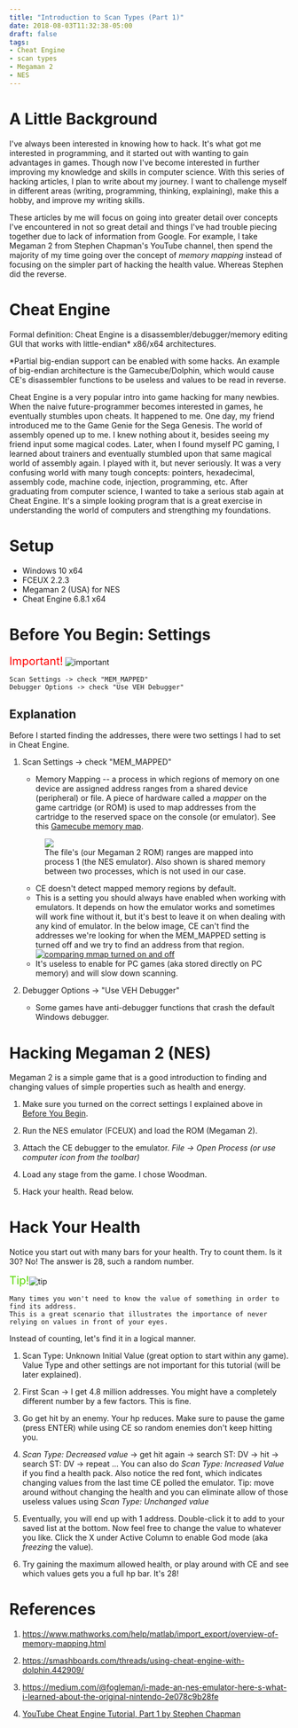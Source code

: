 ```yaml
---
title: "Introduction to Scan Types (Part 1)"
date: 2018-08-03T11:32:38-05:00
draft: false
tags:
- Cheat Engine
- scan types
- Megaman 2
- NES
---
```


# A Little Background

I've always been interested in knowing how to hack. It's what got me interested in programming, and it started out with wanting to gain advantages in games. Though now I've become interested in further improving my knowledge and skills in computer science. With this series of hacking articles, I plan to write about my journey. I want to challenge myself in different areas (writing, programming, thinking, explaining), make this a hobby, and improve my writing skills.

These articles by me will focus on going into greater detail over concepts I've encountered in not so great detail and things I've had trouble piecing together due to lack of information from Google. For example, I take  Megaman 2 from Stephen Chapman's YouTube channel, then spend the majority of my time going over the concept of *memory mapping* instead of focusing on the simpler part of hacking the health value. Whereas Stephen did the reverse.

# Cheat Engine

Formal definition: Cheat Engine is a disassembler/debugger/memory editing GUI that works with little-endian* x86/x64 architectures.

*Partial big-endian support can be enabled with some hacks. An example of big-endian architecture is the Gamecube/Dolphin, which would cause CE's disassembler functions to be useless and values to be read in reverse.

Cheat Engine is a very popular intro into game hacking for many newbies. When the naive future-programmer becomes interested in games, he eventually stumbles upon cheats. It happened to me. One day, my friend introduced me to the Game Genie for the Sega Genesis. The world of assembly opened up to me. I knew nothing about it, besides seeing my friend input some magical codes. Later, when I found myself PC gaming, I learned about trainers and eventually stumbled upon that same magical world of assembly again. I played with it, but never seriously. It was a very confusing world with many tough concepts: pointers, hexadecimal, assembly code, machine code, injection, programming, etc. After graduating from computer science, I wanted to take a serious stab again at Cheat Engine. It's a simple looking program that is a great exercise in understanding the world of computers and strengthing my foundations.

# Setup

* Windows 10 x64
* FCEUX 2.2.3
* Megaman 2 (USA) for NES
* Cheat Engine 6.8.1 x64

# Before You Begin: Settings

<span style="color:red; font-size:20px">Important!</span> ![important][important]
```
Scan Settings -> check "MEM_MAPPED"
Debugger Options -> check "Use VEH Debugger"
```

## Explanation

Before I started finding the addresses, there were two settings I had to set in Cheat Engine.

1. Scan Settings -> check "MEM_MAPPED"
    * Memory Mapping -- a process in which regions of memory on one device are assigned address ranges from a shared device (peripheral) or file. A piece of hardware called a *mapper* on the game cartridge (or ROM) is used to map addresses from the cartridge to the reserved space on the console (or emulator). See this [Gamecube memory map].

    <figure>
        <img src="/~ef/assets/images/intro-scan-types/memmap1.gif"/>
        <figcaption>The file's (our Megaman 2 ROM) ranges are mapped into process 1 (the NES emulator). Also shown is shared memory between two processes, which is not used in our case.</figcaption>
    </figure>

    * CE doesn't detect mapped memory regions by default.
    * This is a setting you should always have enabled when working with emulators. It depends on how the emulator works and sometimes will work fine without it, but it's best to leave it on when dealing with any kind of emulator. In the below image, CE can't find the addresses we're looking for when the MEM_MAPPED setting is turned off and we try to find an address from that region. [![comparing mmap turned on and off]][comparing mmap turned on and off]
    * It's useless to enable for PC games (aka stored directly on PC memory) and will slow down scanning.
2. Debugger Options -> "Use VEH Debugger"
   * Some games have anti-debugger functions that crash the default Windows debugger.

# Hacking Megaman 2 (NES)

Megaman 2 is a simple game that is a good introduction to finding and changing values of simple properties such as health and energy.

1. Make sure you turned on the correct settings I explained above in [Before You Begin].

2. Run the NES emulator (FCEUX) and load the ROM (Megaman 2).

3. Attach the CE debugger to the emulator. *File -> Open Process (or use computer icon from the toolbar)*

4. Load any stage from the game. I chose Woodman.

5. Hack your health. Read below.

# Hack Your Health

Notice you start out with many bars for your health. Try to count them. Is it 30? No! The answer is 28, such a random number.

<span style="color:#57D900; font-size:20px">Tip!</span>![tip][tip]
```
Many times you won't need to know the value of something in order to find its address. 
This is a great scenario that illustrates the importance of never 
relying on values in front of your eyes.
```

Instead of counting, let's find it in a logical manner.

   1. Scan Type: Unknown Initial Value (great option to start within any game). Value Type and other settings are not important for this tutorial (will be later explained).

   2. First Scan -> I get 4.8 million addresses. You might have a completely different number by a few factors. This is fine.

   3. Go get hit by an enemy. Your hp reduces. Make sure to pause the game (press ENTER) while using CE so random enemies don't keep hitting you.

   4. *Scan Type: Decreased value* -> get hit again -> search ST: DV -> hit -> search ST: DV -> repeat ... You can also do *Scan Type: Increased Value* if you find a health pack. Also notice the red font, which indicates changing values from the last time CE polled the emulator. Tip: move around without changing the health and you can eliminate allow of those useless values using *Scan Type: Unchanged value*

   5. Eventually, you will end up with 1 address. Double-click it to add to your saved list at the bottom. Now feel free to change the value to whatever you like. Click the X under Active Column to enable God mode (aka *freezing* the value).

   6. Try gaining the maximum allowed health, or play around with CE and see which values gets you a full hp bar. It's 28!

# References

1. https://www.mathworks.com/help/matlab/import_export/overview-of-memory-mapping.html

2. https://smashboards.com/threads/using-cheat-engine-with-dolphin.442909/

3. https://medium.com/@fogleman/i-made-an-nes-emulator-here-s-what-i-learned-about-the-original-nintendo-2e078c9b28fe

4. [YouTube Cheat Engine Tutorial, Part 1 by Stephen Chapman]

[Gamecube memory map]: http://www.gc-forever.com/yagcd/chap4.html#sec4
[comparing mmap turned on and off]: /~ef/assets/images/intro-scan-types/mmap-on-off-dolphin.png
[Before You Begin]: #before-you-begin-settings
[YouTube Cheat Engine Tutorial, Part 1 by Stephen Chapman]: https://www.youtube.com/watch?v=hgrIKUR5Hww
[memory mapping between rom and emulator]: /~ef/assets/images/intro-scan-types/memmap1.gif
[important]: /~ef/assets/images/maki-chibi.png
[tip]: /~ef/assets/images/kotori-chibi.png